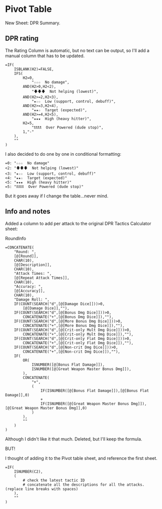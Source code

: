 # Pivot Table

New Sheet: DPR Summary.

## DPR rating

The Rating Column is automatic, but no text can be output, so I'll add a manual column that has to be updated.

```
=IF(
    ISBLANK(H2)=FALSE,
    IFS(
        H2=0,
            "☆☆☆  No damage",
        AND(H2>0,H2<2),
            "🡇🡇🡇  Not helping (lowest)",
        AND(H2>=2,H2<3),
            "★☆☆  Low (support, control, debuff)",
        AND(H2>=3,H2<4),
            "★★☆  Target (expected)",
        AND(H2>=4,H2<5),
            "★★★  High (heavy hitter)",
        H2=5,
            "🕱🕱🕱🕱  Over Powered (dude stop)",
        1,"-"
    ),
    ""
)
```

I also decided to do one by one in conditional formatting:

```
=0: "☆☆☆  No damage"
<2: "🡇🡇🡇  Not helping (lowest)"
<3: "★☆☆  Low (support, control, debuff)"
<4: "★★☆  Target (expected)"
<5: "★★★  High (heavy hitter)"
=5: "🕱🕱🕱🕱  Over Powered (dude stop)"
```

But it goes away if I change the table...never mind.

## Info and notes

Added a column to add per attack to the original DPR Tactics Calculator sheet:

RoundInfo

```
=CONCATENATE(
    "Round: ",
    [@[Round]],
    CHAR(10),
    [@[Description]],
    CHAR(10),
    "Attack Times: ",
    [@[Repeat Attack Times]],
    CHAR(10),
    "Accuracy: ",
    [@[Accuracy]],
    CHAR(10),
    "Damage Roll: ",
    IF(COUNT(SEARCH("d",[@[Damage Dice]]))>0,
        [@[Damage Dice]],""),
    IF(COUNT(SEARCH("d",[@[Bonus Dmg Dice]]))>0,
        CONCATENATE("+",[@[Bonus Dmg Dice]]),""),
    IF(COUNT(SEARCH("d",[@[More Bonus Dmg Dice]]))>0,
        CONCATENATE("+",[@[More Bonus Dmg Dice]]),""),
    IF(COUNT(SEARCH("d",[@[Crit-only Mult Dmg Dice]]))>0,
        CONCATENATE("+",[@[Crit-only Mult Dmg Dice]]),""),
    IF(COUNT(SEARCH("d",[@[Crit-only Flat Dmg Dice]]))>0,
        CONCATENATE("+",[@[Crit-only Flat Dmg Dice]]),""),
    IF(COUNT(SEARCH("d",[@[Non-crit Dmg Dice]]))>0,
        CONCATENATE("+",[@[Non-crit Dmg Dice]]),""),
    IF(
        OR(
            ISNUMBER([@[Bonus Flat Damage]]),
            ISNUMBER([@[Great Weapon Master Bonus Dmg]]),
        ),
        CONCATENATE(
            "+",
            (
                IF(ISNUMBER([@[Bonus Flat Damage]]),[@[Bonus Flat Damage]],0)
                +
                IF(ISNUMBER([@[Great Weapon Master Bonus Dmg]]),[@[Great Weapon Master Bonus Dmg]],0)
            )
        ),
        ""
    )
)
```

Although I didn't like it that much. Deleted, but I'll keep the formula.

BUT!

I thought of adding it to the Pivot table sheet, and reference the first sheet.

```
=IF(
    ISNUMBER(C2),
    (
        # check the latest tactic ID
        # concatenate all the descriptions for all the attacks. (replace line breaks with spaces)
    ),
    ""
)
```
